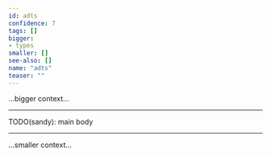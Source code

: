 ```yaml
---
id: adts
confidence: 7
tags: []
bigger:
- types
smaller: []
see-also: []
name: "adts"
teaser: ""
---
```



...bigger context...

---

TODO(sandy): main body

---

...smaller context...
